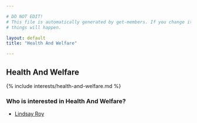 ```yaml
---

# DO NOT EDIT!
# This file is automatically generated by get-members. If you change it, bad
# things will happen.

layout: default
title: "Health And Welfare"

---
```


## Health And Welfare

{% include interests/health-and-welfare.md %}

### Who is interested in Health And Welfare?


* [Lindsay Roy](/members/lindsay-roy.html)
